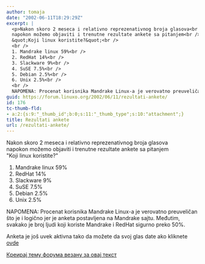 ```yaml
---
author: tomaja
date: "2002-06-11T18:29:29Z"
excerpt: |
  <p>Nakon skoro 2 meseca i relativno reprezenativnog broja glasova<br />
  napokon možemo objaviti i trenutne rezultate ankete sa pitanjem<br />
  &quot;Koji linux koristite?&quot;<br />
  <br />
  1. Mandrake linux 59%<br />
  2. RedHat 14%<br />
  3. Slackware 9%<br />
  4. SuSE 7.5%<br />
  5. Debian 2.5%<br />
  6. Unix 2.5%<br />
  <br />
  NAPOMENA: Procenat korisnika Mandrake Linux-a je verovatno preuveličan što je i logično jer je anketa postavljena na Mandrake sajtu. Međutim, svakako je broj ljudi koji koriste Mandrake i RedHat sigurno preko 50%.
guid: https://forum.linuxo.org/2002/06/11/rezultati-ankete/
id: 176
tc-thumb-fld:
- a:2:{s:9:"_thumb_id";b:0;s:11:"_thumb_type";s:10:"attachment";}
title: Rezultati ankete
url: /rezultati-ankete/
---
```

Nakon skoro 2 meseca i relativno reprezenativnog broja glasova  
napokon možemo objaviti i trenutne rezultate ankete sa pitanjem  
"Koji linux koristite?"

1. Mandrake linux 59%  
2. RedHat 14%  
3. Slackware 9%  
4. SuSE 7.5%  
5. Debian 2.5%  
6. Unix 2.5%

NAPOMENA: Procenat korisnika Mandrake Linux-a je verovatno preuveličan što je i logično jer je anketa postavljena na Mandrake sajtu. Međutim, svakako je broj ljudi koji koriste Mandrake i RedHat sigurno preko 50%. <!--break-->

  
Anketa je još uvek aktivna tako da možete da svoj glas date ako kliknete [ovde](http://mandrake.osny.org.yu/modules.php?name=Surveys&pollID=1)

[Креирај тему форума везану за овај текст](https://linuxo.org/nova-tema-na-forumu/?se_pid=176)